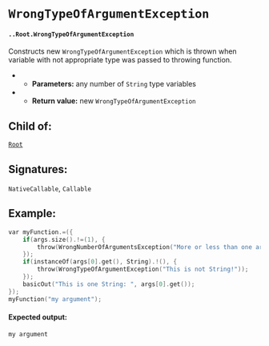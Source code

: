 # `WrongTypeOfArgumentException`

#### `..Root.WrongTypeOfArgumentException`

Constructs new `WrongTypeOfArgumentException` which is thrown when variable with not appropriate type was passed to throwing function.

* * **Parameters:** any number of `String` type variables

* * **Return value:** new `WrongTypeOfArgumentException`

## Child of:

[`Root`](docs..Root.md)

## Signatures:

`NativeCallable`, `Callable`

## Example:

```c
var myFunction.=({
    if(args.size().!=(1), {
        throw(WrongNumberOfArgumentsException("More or less than one arguments passed!"));
    });
    if(instanceOf(args[0].get(), String).!(), {
        throw(WrongTypeOfArgumentException("This is not String!"));
    });
    basicOut("This is one String: ", args[0].get());
});
myFunction("my argument");
```

#### Expected output:

```
my argument
```